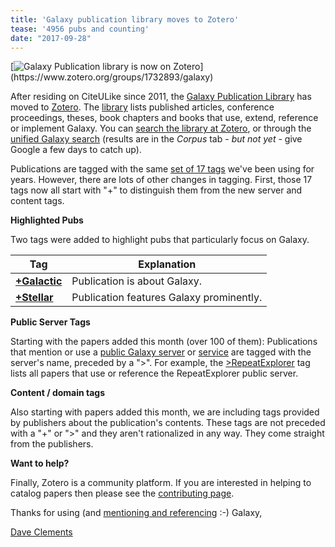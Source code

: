 ```yaml
---
title: 'Galaxy publication library moves to Zotero'
tease: '4956 pubs and counting'
date: "2017-09-28"
---
```

<div class="float-right">
[<img src="/src/images/logos/zotero-logo-small-trans.png" alt="Galaxy Publication library is now on Zotero" />](https://www.zotero.org/groups/1732893/galaxy)
</div>

After residing on CiteULike since 2011, the [Galaxy Publication Library](/src/publication-library/index.md) has moved to [Zotero](https://www.zotero.org/). The [library](https://www.zotero.org/groups/galaxy) lists published articles, conference proceedings, theses, book chapters and books that use, extend, reference or implement Galaxy. You can [search the library at Zotero](https://www.zotero.org/groups/1732893/galaxy/items), or through the [unified Galaxy search](/src/search/index.md) (results are in the *Corpus* tab - *but not yet* - give Google a few days to catch up).

Publications are tagged with the same [set of 17 tags](/src/publication-library/index.md#tags) we've been using for years.  However, there are lots of other changes in tagging.  First, those 17 tags now all start with "+" to distinguish them from the new server and content tags.

**Highlighted Pubs**

Two tags were added to highlight pubs that particularly focus on Galaxy.

| Tag | Explanation |
| --- | --- |
| **[+Galactic](https://www.zotero.org/groups/galaxy/items/tag/+Galactic/)** | Publication is about Galaxy. |
| **[+Stellar](https://www.zotero.org/groups/galaxy/items/tag/+Stellar/)** | Publication features Galaxy prominently. |

**Public Server Tags**

Starting with the papers added this month (over 100 of them): Publications that mention or use a [public Galaxy server](/src/use/index.md) or [service](/src/use/index.md) are tagged with the server's name, preceded by a ">".  For example, the [>RepeatExplorer](https://www.zotero.org/groups/1732893/galaxy/tags/%3ERepeatExplorer) tag lists all papers that use or reference the RepeatExplorer public server.

**Content / domain tags**

Also starting with papers added this month, we are including tags provided by publishers about the publication's contents.  These tags are not preceded with a "+" or ">" and they aren't rationalized in any way. They come straight from the publishers.

**Want to help?**

Finally, Zotero is a community platform.  If you are interested in helping to catalog papers then please see the [contributing page](/src/publication-library/contribute/index.md).

Thanks for using (and [mentioning and referencing](/src/citing-galaxy/index.md) :-) Galaxy,

[Dave Clements](/src/people/dave-clements/index.md)
